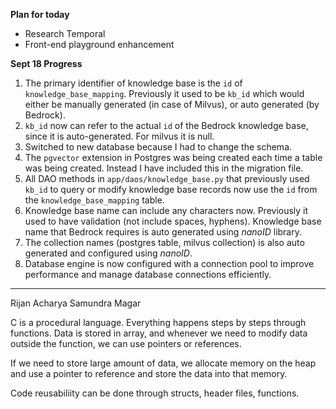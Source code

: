 **Plan for today**
- Research Temporal
- Front-end playground enhancement


**Sept 18 Progress**
1. The primary identifier of knowledge base is the `id` of `knowledge_base_mapping`. Previously it used to be `kb_id` which would either be manually generated (in case of Milvus), or auto generated (by Bedrock).
2. `kb_id` now can refer to the actual `id` of the Bedrock knowledge base, since it is auto-generated. For milvus it is null. 
3. Switched to new database because I had to change the schema.
4. The `pgvector` extension in Postgres was being created each time a table was being created. Instead I have included this in the migration file.
5. All DAO methods in `app/daos/knowledge_base.py` that previously used `kb_id` to query or modify knowledge base records now use the `id` from the `knowledge_base_mapping` table.
6. Knowledge base name can include any characters now. Previously it used to have validation (not include spaces, hyphens). Knowledge base name that Bedrock requires is auto generated using *nanoID* library. 
7. The collection names (postgres table, milvus collection) is also auto generated and configured using *nanoID*.  
8. Database engine is now configured with a connection pool to improve performance and manage database connections efficiently. 


---



Rijan Acharya
Samundra Magar



C is a procedural language. Everything happens steps by steps through functions. Data is stored in array, and whenever we need to modify data outside the function, we can use pointers or references.

If we need to store large amount of data, we allocate memory on the heap and use a pointer to reference and store the data into that memory.

Code reusabiliity can be done through structs, header files, functions.

